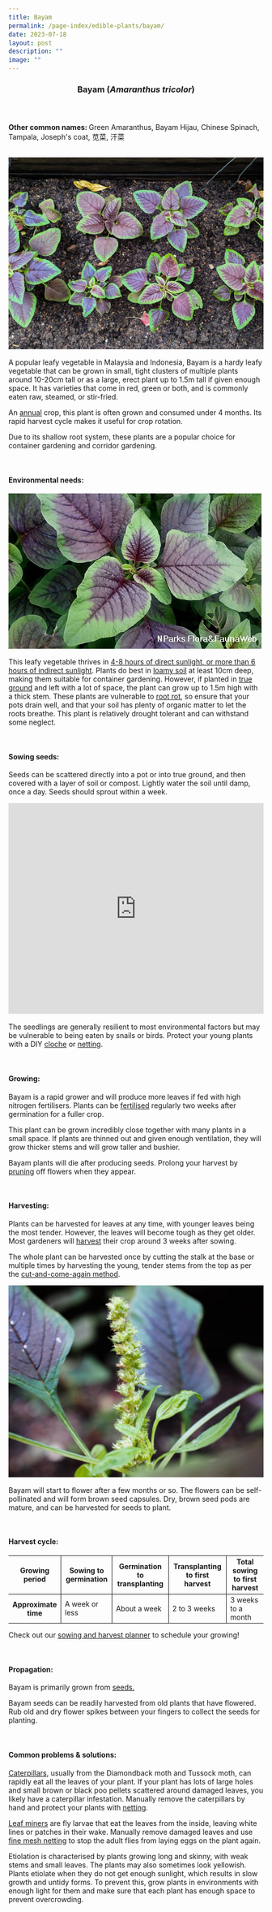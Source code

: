 ```yaml
---
title: Bayam
permalink: /page-index/edible-plants/bayam/
date: 2023-07-18
layout: post
description: ""
image: ""
---
```

<header>
	<h3>Bayam (<em>Amaranthus tricolor</em>)</h3>
</header>
	
<section>
	<p><strong>Other common names: </strong>Green Amaranthus, Bayam Hijau, Chinese Spinach, Tampala, Joseph's coat, 苋菜, 汗菜</p>
	<br>
</section>

<section>
	<img title="Photo by Jacqueline Chua." src="/images/Horti%20techniques/Spacing_Jacchua%20(15).jpg">
	<p>A popular leafy vegetable in Malaysia and Indonesia, Bayam is a hardy leafy vegetable that can be grown in small, tight clusters of multiple plants around 10-20cm tall or as a large, erect plant up to 1.5m tall if given enough space. It has varieties that come in red, green or both, and is commonly eaten raw, steamed, or stir-fried.</p>
	<p>An <a href="/learn-more-about-gardening/glossary/#a/">annual</a> crop, this plant is often grown and consumed under 4 months. Its rapid harvest cycle makes it useful for crop rotation.</p>
  <p>Due to its shallow root system, these plants are a popular choice for container gardening and corridor gardening.</p>
	<br>
</section>

<section>
	<h4>Environmental needs:</h4>
		<img title="Photo by Flora and Fauna Web." src="/images/Plants/bayam_ffw.jpeg">
		<p>This leafy vegetable thrives in <a href="/page-index/horticulture-techniques/gauging-light/">4-8 hours of direct sunlight, or more than 6 hours of indirect sunlight</a>. Plants do best in <a href="/page-index/horticulture-techniques/soil/">loamy soil</a> at least 10cm deep, making them suitable for container gardening. However, if planted in <a href="/page-index/horticulture-techinques/true-ground/">true ground</a> and left with a lot of space, the plant can grow up to 1.5m high with a thick stem. These plants are vulnerable to <a href="/page-index/plant-problems/root-rot/">root rot</a>, so ensure that your pots drain well, and that your soil has plenty of organic matter to let the roots breathe. This plant is relatively drought tolerant and can withstand some neglect.</p>
	<br>
</section>

<section>
  <h4>Sowing seeds:</h4>
		<p>Seeds can be scattered directly into a pot or into true ground, and then covered with a layer of soil or compost. Lightly water the soil until damp, once a day. Seeds should sprout within a week.</p>
		<iframe width="100%" height="415" src="https://www.youtube.com/embed/x7J87wY7U6s" title="YouTube video player" frameborder="0" allow="accelerometer; autoplay; clipboard-write; encrypted-media; gyroscope; picture-in-picture; web-share" allowfullscreen=""></iframe>	<br>
		<p>The seedlings are generally resilient to most environmental factors but may be vulnerable to being eaten by snails or birds. Protect your young plants with a DIY <a href="/page-index/horticulture-techniques/cloches/">cloche</a> or <a href="/page-index/hardscapes/netting/">netting</a>.</p>
	<br>
</section>

<section>
	<h4>Growing:</h4>
		<p>Bayam is a rapid grower and will produce more leaves if fed with high nitrogen fertilisers. Plants can be <a href="/page-index/horticulture-techniques/fertilising/">fertilised</a> regularly two weeks after germination for a fuller crop.</p>
		<p>This plant can be grown incredibly close together with many plants in a small space. If plants are thinned out and given enough ventilation, they will grow thicker stems and will grow taller and bushier.</p>
		<p>Bayam plants will die after producing seeds. Prolong your harvest by <a href="/page-index/horticulture-techniques/pruning/">pruning</a> off flowers when they appear.</p>
	<br>
</section>

<section>
	<h4>Harvesting:</h4>
		<p>Plants can be harvested for leaves at any time, with younger leaves being the most tender. However, the leaves will become tough as they get older. Most gardeners will <a href="/page-index/horticulture-techniques/harvest-hygiene/">harvest</a> their crop around 3 weeks after sowing.</p>
		<p>The whole plant can be harvested once by cutting the stalk at the base or multiple times by harvesting the young, tender stems from the top as per the <a href="/page-index/horticulture-techniques/cut-and-come-again/">cut-and-come-again method</a>.</p>
		<img src="/images/Plants/Bayam_JacChua.jpg">
		<p>Bayam will start to flower after a few months or so. The flowers can be self-pollinated and will form brown seed capsules. Dry, brown seed pods are mature, and can be harvested for seeds to plant.</p>
	<br>
</section>

<section>
	<h4>Harvest cycle:</h4>
	<table>
		<thead>
			<tr>
				<th style="border-bottom:0px; border-right:solid 1px;">Growing period</th>
				<th style="border-bottom:0px; border-right:solid 1px;">Sowing to germination</th>
				<th style="border-bottom:0px; border-right:solid 1px;">Germination to transplanting</th>
				<th style="border-bottom:0px; border-right:solid 1px;">Transplanting to first harvest</th>
				<th style="border-bottom:0px; border-left:solid 1px;">Total sowing to first harvest</th>
			</tr>
		</thead>
		<tbody>
			<tr>
				<th style="border-right:solid 1px;">Approximate time</th>
				<td style="border-right:solid 1px;">A week or less</td>
				<td style="border-right:solid 1px;">About a week</td>
				<td style="border-right:solid 1px;">2 to 3 weeks</td>
				<td style="border-left:solid 1px;">3 weeks to a month</td>
			</tr>
		</tbody>
	</table>
		<p>Check out our&nbsp;<a href="/digital-tools/sowing-planner/">sowing and harvest planner</a>&nbsp;to schedule your growing! </p> 
	<br> 
</section>

<section>
	<h4>Propagation:</h4>
		<p>Bayam is primarily grown from <a href="/page-index/horticulture-techniques/propagating-by-seed/">seeds.</a></p>
		<p>Bayam seeds can be readily harvested from old plants that have flowered. Rub old and dry flower spikes between your fingers to collect the seeds for planting. </p>
	<br>
</section>

<section>
	<h4>Common problems &amp; solutions:</h4>
		<p><a href="/page-index/pests/caterpillars/">Caterpillars</a>, usually from the Diamondback moth and Tussock moth, can rapidly eat all the leaves of your plant. If your plant has lots of large holes and small brown or black poo pellets scattered around damaged leaves, you likely have a caterpillar infestation. Manually remove the caterpillars by hand and protect your plants with <a href="/page-index/hardscapes/netting/">netting</a>.</p>
	<p><a href="/page-index/pests/leaf-miner/">Leaf miners</a> are fly larvae that eat the leaves from the inside, leaving white lines or patches in their wake. Manually remove damaged leaves and use <a href="/page-index/hardscapes/netting/">fine mesh netting</a> to stop the adult flies from laying eggs on the plant again.</p>
		<p>Etiolation is characterised by plants growing long and skinny, with weak stems and small leaves. The plants may also sometimes look yellowish. Plants etiolate when they do not get enough sunlight, which results in slow growth and untidy forms. To prevent this, grow plants in environments with enough light for them and make sure that each plant has enough space to prevent overcrowding.</p>
	<br>
</section>